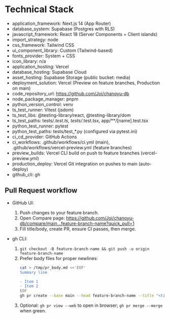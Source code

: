 # Technical Stack

- application_framework: Next.js 14 (App Router)
- database_system: Supabase (Postgres with RLS)
- javascript_framework: React 18 (Server Components + Client islands)
- import_strategy: node
- css_framework: Tailwind CSS
- ui_component_library: Custom (Tailwind-based)
- fonts_provider: System + CSS
- icon_library: n/a
- application_hosting: Vercel
- database_hosting: Supabase Cloud
- asset_hosting: Supabase Storage (public bucket: media)
- deployment_solution: Vercel (Preview on feature branches, Production on main)
- code_repository_url: https://github.com/Joi/chanoyu-db
- node_package_manager: pnpm
- python_version_control: venv
- ts_test_runner: Vitest (jsdom)
- ts_test_libs: @testing-library/react, @testing-library/dom
- ts_test_paths: tests/*.test.ts, tests/*.test.tsx, app/**/[name].test.tsx
- python_test_runner: pytest
- python_test_paths: tests/test_*.py (configured via pytest.ini)
- ci_cd_provider: GitHub Actions
- ci_workflows: .github/workflows/ci.yml (main), .github/workflows/vercel-preview.yml (feature branches)
- preview_builds: Vercel CLI build on push to feature branches (vercel-preview.yml)
- production_deploy: Vercel Git integration on pushes to main (auto-deploy)
- github_cli: gh

## Pull Request workflow

- GitHub UI:
  1) Push changes to your feature branch.
  2) Open Compare page: https://github.com/Joi/chanoyu-db/compare/main...feature-branch-name?quick_pull=1
  3) Fill title/body, create PR, ensure CI passes, then merge.

- gh CLI:
  1) `git checkout -B feature-branch-name && git push -u origin feature-branch-name`
  2) Prefer body files for proper newlines:
     ```bash
     cat > /tmp/pr_body.md <<'EOF'
     Summary line

     - Item 1
     - Item 2
     EOF
     gh pr create --base main --head feature-branch-name --title "<title>" --body-file /tmp/pr_body.md
     ```
  3) Optional: `gh pr view --web` to open in browser; `gh pr merge --merge` when green.
